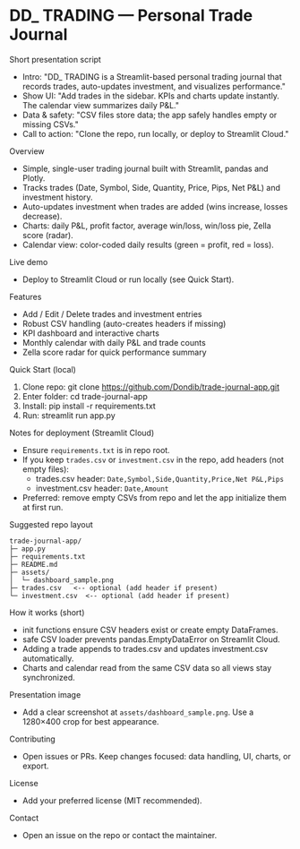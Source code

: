 # DD_ TRADING — Personal Trade Journal


Short presentation script
- Intro: "DD_ TRADING is a Streamlit-based personal trading journal that records trades, auto-updates investment, and visualizes performance."
- Show UI: "Add trades in the sidebar. KPIs and charts update instantly. The calendar view summarizes daily P&L."
- Data & safety: "CSV files store data; the app safely handles empty or missing CSVs."
- Call to action: "Clone the repo, run locally, or deploy to Streamlit Cloud."

Overview
- Simple, single-user trading journal built with Streamlit, pandas and Plotly.
- Tracks trades (Date, Symbol, Side, Quantity, Price, Pips, Net P&L) and investment history.
- Auto-updates investment when trades are added (wins increase, losses decrease).
- Charts: daily P&L, profit factor, average win/loss, win/loss pie, Zella score (radar).
- Calendar view: color-coded daily results (green = profit, red = loss).

Live demo
- Deploy to Streamlit Cloud or run locally (see Quick Start).

Features
- Add / Edit / Delete trades and investment entries
- Robust CSV handling (auto-creates headers if missing)
- KPI dashboard and interactive charts
- Monthly calendar with daily P&L and trade counts
- Zella score radar for quick performance summary

Quick Start (local)
1. Clone repo:
   git clone https://github.com/Dondib/trade-journal-app.git
2. Enter folder:
   cd trade-journal-app
3. Install:
   pip install -r requirements.txt
4. Run:
   streamlit run app.py

Notes for deployment (Streamlit Cloud)
- Ensure `requirements.txt` is in repo root.
- If you keep `trades.csv` or `investment.csv` in the repo, add headers (not empty files):
  - trades.csv header: `Date,Symbol,Side,Quantity,Price,Net P&L,Pips`
  - investment.csv header: `Date,Amount`
- Preferred: remove empty CSVs from repo and let the app initialize them at first run.

Suggested repo layout
```
trade-journal-app/
├─ app.py
├─ requirements.txt
├─ README.md
├─ assets/
│  └─ dashboard_sample.png
├─ trades.csv   <-- optional (add header if present)
└─ investment.csv  <-- optional (add header if present)
```

How it works (short)
- init functions ensure CSV headers exist or create empty DataFrames.
- safe CSV loader prevents pandas.EmptyDataError on Streamlit Cloud.
- Adding a trade appends to trades.csv and updates investment.csv automatically.
- Charts and calendar read from the same CSV data so all views stay synchronized.

Presentation image
- Add a clear screenshot at `assets/dashboard_sample.png`. Use a 1280×400 crop for best appearance.

Contributing
- Open issues or PRs. Keep changes focused: data handling, UI, charts, or export.

License
- Add your preferred license (MIT recommended).

Contact
- Open an issue on the repo or contact the maintainer.
